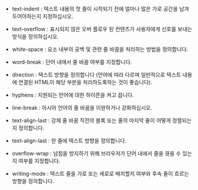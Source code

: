 * text-indent : 텍스트 내용의 첫 줄이 시작되기 전에 얼마나 많은 가로 공간을 남겨 두어야하는지 지정하십시오.

* text-overflow : 표시되지 않은 오버 플로우 된 컨텐츠가 사용자에게 신호를 보내는 방식을 정의하십시오.

* white-space : 요소 내부의 공백 및 관련 줄 바꿈을 처리하는 방법을 정의합니다.

* word-break : 단어 내에서 줄 바꿈 여부를 지정합니다.

* direction : 텍스트 방향을 정의합니다 (언어에 따라 다르며 일반적으로 텍스트 내용에 연결된 HTML이 해당 부분을 처리하도록하는 것이 좋습니다).

* hyphens : 지원되는 언어에 대한 하이픈을 켜고 끕니다.

* line-break : 아시아 언어의 줄 바꿈을 이완하거나 강화하십시오.

* text-align-last : 강제 줄 바꿈 직전의 블록 또는 줄의 마지막 줄이 어떻게 정렬되는지 정의합니다.

* text-align-last : 한 줄에 텍스트 방향을 정의합니다.

* overflow-wrap : 넘침을 방지하기 위해 브라우저가 단어 내에서 줄을 끊을 수 있는지 여부를 지정합니다.

* writing-mode : 텍스트 줄을 가로 또는 세로로 배치할지 여부와 후속 줄이 흐르는 방향을 정의합니다.